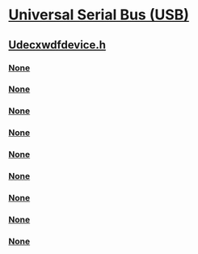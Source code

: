 # [Universal Serial Bus (USB)](../_usbref/index.md)
## [Udecxwdfdevice.h](index.md)
### [None](../udecxwdfdevice/nc-udecxwdfdevice-evt_udecx_wdf_device_query_usb_capability.md)
### [None](../udecxwdfdevice/nc-udecxwdfdevice-evt_udecx_wdf_device_reset.md)
### [None](../udecxwdfdevice/ne-udecxwdfdevice-_udecx_wdf_device_reset_action.md)
### [None](../udecxwdfdevice/nf-udecxwdfdevice-udecxinitializewdfdeviceinit.md)
### [None](../udecxwdfdevice/nf-udecxwdfdevice-udecxwdfdeviceaddusbdeviceemulation.md)
### [None](../udecxwdfdevice/nf-udecxwdfdevice-udecxwdfdeviceresetcomplete.md)
### [None](../udecxwdfdevice/nf-udecxwdfdevice-udecxwdfdevicetryhandleuserioctl.md)
### [None](../udecxwdfdevice/nf-udecxwdfdevice-udecx_wdf_device_config_init.md)
### [None](../udecxwdfdevice/ns-udecxwdfdevice-_udecx_wdf_device_config.md)
